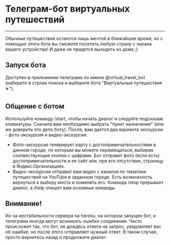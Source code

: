 # Телеграм-бот виртуальных путешествий
***
Обычные путешествия остаются лишь мечтой в ближайшее время, но с помощью этого бота вы сможете посетить любую страну с экрана вашего устройства! И даже не придется выходить из дома ;)

## Запуск бота
Доступен в приложении телеграма по имени @virtual_travel_bot (наберите в строке поиска и выберите бота "Виртуальные путешествия✈️").

## Общение с ботом
Используйте команду /start, чтобы начать диалог и следуйте подсказам клавиатуры.
Сначала вам необходимо выбрать "пункт назначения" (или же доверить это дело боту). После, вам дается два варианта экскурсии - фото-экскурсия и видео-экскурсия.
* Фото-экскурсия генерирует карту с достопримечательностями в данном городе, по которым вы можете перемещаться, выбирая соотвествующие кнопки с цифрами. Бот отправит фото (если есть) достопримечательности и ее сайт или, при его отсутствии, страницу в Яндекс.Организациях.
* Видео-экскурсия отправит вам видео с каналов по тематике путешествий на YouTube в заданном городе.
Есть возможность вернуться к выбору места и поменять его. Команда /stop прерывает диалог, а /help опишет вам основные команды.

## Внимание!
Из-за нестабильности сервера на heroku, на котором запущен бот, и телеграма иногда могут возникать ошибки соединения. Часто происхожит так, что бот, не дождясь ответа на запрос, уведомляет вас об ошибке, но после этого отправляет нужный ответ. В таком случае, просто вернитесь назад и продолжите диалог. 
